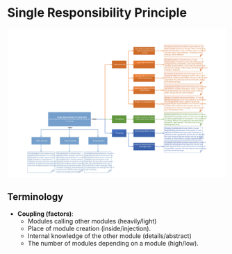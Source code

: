 # Single Responsibility Principle
![Single Responsibility Principle](https://raw.githubusercontent.com/NiekBeijloos/SOLID/master/1.%20Single%20Responsibility%20Principle/Single%20Responsibility%20Principle.svg?raw=true)

## Terminology
 * **Coupling (factors)**: 
   * Modules calling other modules (heavily/light)
   * Place of module creation (inside/injection). 
   * Internal knowledge of the other module (details/abstract) 
   * The number of modules depending on a module (high/low).